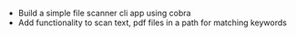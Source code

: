 - Build a simple file scanner cli app using cobra
- Add functionality to scan text, pdf files in a path for matching keywords
